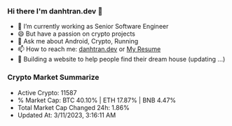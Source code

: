 ### Hi there I'm danhtran.dev 👋

- 🔭 I’m currently working as Senior Software Engineer
- 😄 But have a passion on crypto projects
- 💬 Ask me about Android, Crypto, Running 
- 📫 How to reach me: <a href="https://danhtran.dev" target="_blank">danhtran.dev</a> or <a href="Dan-Resume.pdf" target="_blank">My Resume</a>
- 🌱 Building a website to help people find their dream house (updating ...)

### Crypto Market Summarize
- Active Crypto: 11587
- % Market Cap: BTC 40.10% | ETH 17.87% | BNB 4.47%
- Total Market Cap Changed 24h: 1.86%
- Updated At: 3/11/2023, 3:16:11 AM
